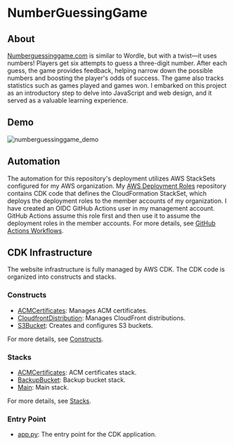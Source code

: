 # NumberGuessingGame

## About

[Numberguessinggame.com](https://numberguessinggame.com) is similar to Wordle, but with a twist—it uses numbers! Players get six attempts to guess a three-digit number. After each guess, the game provides feedback, helping narrow down the possible numbers and boosting the player's odds of success. The game also tracks statistics such as games played and games won. I embarked on this project as an introductory step to delve into JavaScript and web design, and it served as a valuable learning experience.

## Demo
![numberguessinggame_demo](https://github.com/cullancarey/NumberGuessingGame/assets/14019001/bb779716-157c-4ee8-9b49-b0fa90e24578)





## Automation

The automation for this repository's deployment utilizes AWS StackSets configured for my AWS organization. My [AWS Deployment Roles](https://github.com/cullancarey/aws_deployment_roles) repository contains CDK code that defines the CloudFormation StackSet, which deploys the deployment roles to the member accounts of my organization. I have created an OIDC GitHub Actions user in my management account. GitHub Actions assume this role first and then use it to assume the deployment roles in the member accounts. For more details, see [GitHub Actions Workflows](./.github/workflows).

## CDK Infrastructure

The website infrastructure is fully managed by AWS CDK. The CDK code is organized into constructs and stacks.

### Constructs

- [ACMCertificates](src/my_constructs/acm_certificate.py): Manages ACM certificates.
- [CloudfrontDistribution](src/my_constructs/cloudfront_distribution.py): Manages CloudFront distributions.
- [S3Bucket](src/my_constructs/s3_bucket.py): Creates and configures S3 buckets.

For more details, see [Constructs](src/my_constructs/).

### Stacks

- [ACMCertificates](src/stacks/acm_certificates.py): ACM certificates stack.
- [BackupBucket](src/stacks/backup_website_bucket.py): Backup bucket stack.
- [Main](src/stacks/website.py): Main stack.

For more details, see [Stacks](src/stacks/).

### Entry Point

- [app.py](src/app.py): The entry point for the CDK application.

